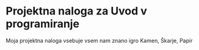 # Projektna naloga za Uvod v programiranje
Moja projektna naloga vsebuje vsem nam znano igro Kamen, Škarje, Papir